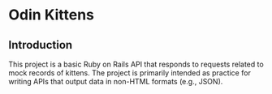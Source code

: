 # Odin Kittens

## Introduction

This project is a basic Ruby on Rails API that responds to requests related to mock records of kittens. The project is primarily intended as practice for writing APIs that output data in non-HTML formats (e.g., JSON).


